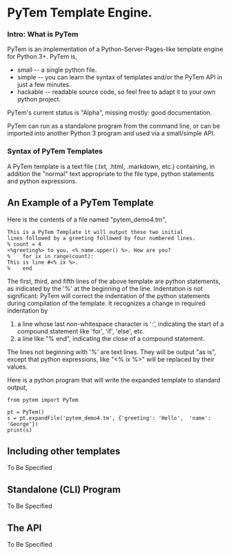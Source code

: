 # PyTem Template Engine.

### Intro: What is PyTem

PyTem is an implementation of a Python-Server-Pages-like template engine for Python 3+.
PyTem is, 

+ small -- a single python file.
+ simple  -- you can learn the syntax of templates and/or the PyTem API in just a few minutes.
+ hackable -- readable source code, so feel free to adapt it to your own python project.

PyTem's current status is "Alpha", missing mostly: good documentation.

PyTem can run as a standalone program from the command line, or can be imported into another Python 3 program and used via a small/simple API.

### Syntax of PyTem Templates

A PyTem template is a text file (.txt, .html, .markdown, etc.) containing, in addition the
"normal" text appropriate to the file type, python statements and python expressions.

## An Example of a PyTem Template

Here is the contents of a file named "pytem_demo4.tm",

```
This is a PyTem Template it will output these two initial
lines followed by a greeting followed by four numbered lines.
% count = 4
<%greeting%> to you, <% name.upper() %>. How are you?
%    for ix in range(count):
This is line #<% ix %>.
%    end
```

The first, third, and fifth lines of the above template are python statements,
as indicated by the '%' at the beginning of the line.
Indentation is not significant:  PyTem will correct the indentation of the python
statements during compilation of the template.   It recognizes a change in required
indentation by

1. a line whose last non-whitespace character is ':', indicating the
   start of a compound statement like 'for', 'if', 'else', etc.
3. a line like "%  end", indicating the close of a compound statement.


The lines not beginning with '%' are text lines.  They will be output "as is", except
that python expressions, like "<% ix %>" will be replaced by their values. 


Here is a python program that will write the expanded template 
to standard output,

```
from pytem import PyTem

pt = PyTem()
s = pt.expandFile('pytem_demo4.tm', {'greeting': 'Hello',  'name': 'George'})
print(s)
```


## Including other templates

To Be Specified


## Standalone (CLI) Program

To Be Specified


## The API

To Be Specified

